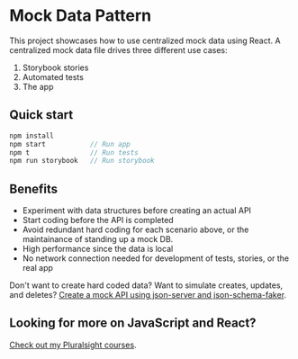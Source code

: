# Mock Data Pattern

This project showcases how to use centralized mock data using React. A centralized mock data file drives three different use cases:

1. Storybook stories
2. Automated tests
3. The app

## Quick start

```js
npm install
npm start           // Run app
npm t               // Run tests
npm run storybook   // Run storybook
```

## Benefits

- Experiment with data structures before creating an actual API
- Start coding before the API is completed
- Avoid redundant hard coding for each scenario above, or the maintainance of standing up a mock DB.
- High performance since the data is local
- No network connection needed for development of tests, stories, or the real app

Don't want to create hard coded data? Want to simulate creates, updates, and deletes? [Create a mock API using json-server and json-schema-faker](https://medium.freecodecamp.org/rapid-development-via-mock-apis-e559087be066).

## Looking for more on JavaScript and React?

[Check out my Pluralsight courses](https://app.pluralsight.com/profile/author/cory-house).
